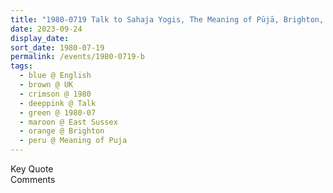 ```yaml
---
title: "1980-0719 Talk to Sahaja Yogis, The Meaning of Pūjā, Brighton, East Sussex, UK"
date: 2023-09-24
display_date: 
sort_date: 1980-07-19
permalink: /events/1980-0719-b
tags:
  - blue @ English
  - brown @ UK
  - crimson @ 1980
  - deeppink @ Talk
  - green @ 1980-07
  - maroon @ East Sussex
  - orange @ Brighton
  - peru @ Meaning of Puja
---
```


<wave-list>
  <list-title color="green" width="75">Key Quote</list-title>
  <list-item color="BlanchedAlmond"  width="200"></list-item>
  <list-item color="Lavender"></list-item>
  <list-item color="BlanchedAlmond"></list-item>
</wave-list>

<br>

<wave-list>
  <list-title color="green" width="75">Comments</list-title>
  <list-item color="BlanchedAlmond"  width="200"></list-item>
  <list-item color="Lavender"></list-item>
  <list-item color="BlanchedAlmond"></list-item>
</wave-list>